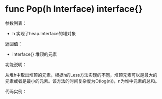 # func Pop(h Interface) interface{}

参数列表：

- h 实现了heap.Interface的堆对象

返回值：

- interface{} 堆顶的元素

功能说明：

从堆h中取出堆顶的元素。根据h的Less方法实现的不同，堆顶元素可以是最大的元素或者是最小的元素。该方法的时间复杂度为O(log(n))，n为堆中元素的总和。

代码实例：

